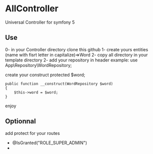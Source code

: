 # AllController
Universal Controller for symfony 5


## Use
0- in your Controller directory clone this github
1- create yours entities (name with fisrt letter in capitalize)=>Word
2- copy all directory in your template directory
2- add your repository in header
example: use App\Repository\WordRepository;

create your construct
 protected $word;

    public function __construct(WordRepository $word)
    {
        $this->word = $word;
    }
 enjoy

## Optionnal
add protect for your routes
 * @IsGranted("ROLE_SUPER_ADMIN")
 * 